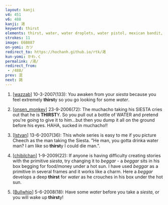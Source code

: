 ```yaml
---
layout: kanji
v4: 451
v6: 488
kanji: 渇
keyword: thirst
elements: thirst, water, water droplets, water pistol, mexican bandit, muchacho, siesta, sun, day, aroma, bound up, spoon, sitting on the ground
strokes: 11
image: E6B887
on-yomi: カツ
redirect_to: https://hochanh.github.io/rtk/渇
kun-yomi: かわ.く
permalink: /渇/
redirect_from:
 - /488/
prev: 混
next: 謁
---
```


1) [<a href="http://kanji.koohii.com/profile/wazzab">wazzab</a>] 10-3-2007(133): You awaken from your <em>siesta</em> because you feel extremely <strong>thirst</strong>y so you go looking for some <em>water</em>.

2) [<a href="http://kanji.koohii.com/profile/onsen_monkey">onsen_monkey</a>] 23-9-2006(72): The muchacho taking his SIESTA cries out that he is<strong> THIRST</strong>Y. So you pull out a bottle of WATER and pretend you&#039;re going to give it to him...but then you dump it all on the ground before his eyes. HAHA, sucked in muchacho!!

3) [<a href="http://kanji.koohii.com/profile/Istvan">Istvan</a>] 13-6-2007(36): This whole series is easy to me if you picture Cheech as the man taking the Siesta. &quot;He man, you gotta drinka water man? I am like so<strong> thirst</strong>y I could die man.&quot;.

4) [<a href="http://kanji.koohii.com/profile/chibilchan">chibilchan</a>] 1-9-2009(22): If anyone is having difficulty creating stories with the primitive <em>siesta</em>, try changing it to <em>beggar</em> - a <em>beggar</em> sits in his box begging for food/money under a hot sun. I have used <em>beggar</em> as a primitive in several frames and it works like a charm. Here a <em>beggar</em> develops a deep<strong> thirst</strong> for <em>water</em> as he crouches in his box under the hot sun.

5) [<a href="http://kanji.koohii.com/profile/Bullwhip">Bullwhip</a>] 5-6-2008(18): Have some <em>water</em> before you take a <em>siesta</em>, or you will wake up<strong> thirst</strong>y!

